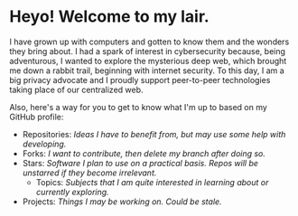 # Heyo! Welcome to my lair.

I have grown up with computers and gotten to know them and the wonders they bring about. I had a spark of interest in cybersecurity because, being adventurous, I wanted to explore the mysterious deep web, which brought me down a rabbit trail, beginning with internet security. To this day, I am a big privacy advocate and I proudly support peer-to-peer technologies taking place of our centralized web.

Also, here's a way for you to get to know what I'm up to based on my GitHub profile:
* Repositories: *Ideas I have to benefit from, but may use some help with developing.*
* Forks: *I want to contribute, then delete my branch after doing so.*
* Stars: *Software I plan to use on a practical basis. Repos will be unstarred if they become irrelevant.*
  * Topics: *Subjects that I am quite interested in learning about or currently exploring.*
* Projects: *Things I may be working on. Could be stale.*
